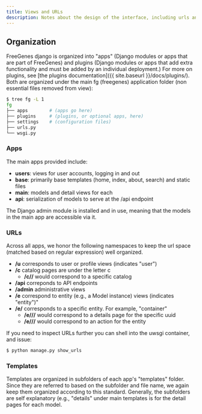 ```yaml
---
title: Views and URLs
description: Notes about the design of the interface, including urls and views.
---
```


## Organization

FreeGenes django is organized into "apps" (Django modules or apps that are
part of FreeGenes) and plugins (Django modules or apps that add extra functionality
and must be added by an individual deployment.) For more on plugins, see [the plugins documentation]({{ site.baseurl }}/docs/plugins/). Both are organized under the main fg (freegenes) application folder (non
essential files removed from view):

```bash
$ tree fg -L 1
fg
├── apps        # (apps go here) 
├── plugins     # (plugins, or optional apps, here)
├── settings    # (configuration files)
├── urls.py 
└── wsgi.py
```

### Apps

The main apps provided include:

 - **users**: views for user accounts, logging in and out
 - **base**: primarily base templates (home, index, about, search) and static files
 - **main**: models and detail views for each
 - **api**: serialization of models to serve at the /api endpoint

The Django admin module is installed and in use, meaning that the models in the main
app are accessible via it.


### URLs

Across all apps, we honor the following namespaces to keep the url space (matched
based on regular expression) well organized.

 - **/u** corresponds to user or profile views (indicates "user")
 - **/c** catalog pages are under the letter c
   - **/c/<type>/** would correspond to a specific catalog
 - **/api** correponds to API endpoints
 - **/admin** administrative views
 - **/e** correspond to entity (e.g., a Model instance) views (indicates "entity")"
 - **/e/<type>** corresponds to a specific entity. For example, "container"
   - **/e/<type>/<uuid>/** would correspond to a details page for the specific uuid
   - **/e/<type>/<uuid>/<action>** would correspond to an action for the entity


If you need to inspect URLs further you can shell into the uwsgi container, and issue:

```bash
$ python manage.py show_urls
```

### Templates

Templates are organized in subfolders of each app's "templates" folder. Since they
are referred to based on the subfolder and file name, we again keep them organized
according to this standard. Generally, the subfolders are self explanatory (e.g.,
"details" under main templates is for the detail pages for each model.
